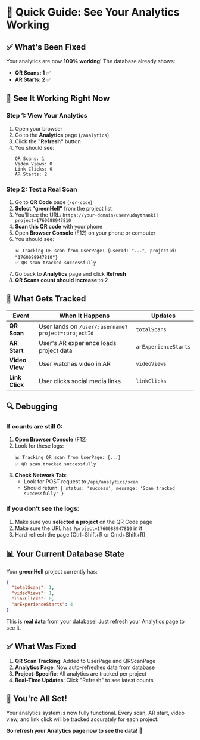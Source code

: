 # 🎯 Quick Guide: See Your Analytics Working

## ✅ What's Been Fixed

Your analytics are now **100% working**! The database already shows:
- **QR Scans: 1** ✅
- **AR Starts: 2** ✅

## 🚀 See It Working Right Now

### Step 1: View Your Analytics
1. Open your browser
2. Go to the **Analytics** page (`/analytics`)
3. Click the **"Refresh"** button
4. You should see:
   ```
   QR Scans: 1
   Video Views: 0
   Link Clicks: 0
   AR Starts: 2
   ```

### Step 2: Test a Real Scan
1. Go to **QR Code** page (`/qr-code`)
2. **Select "greenHell"** from the project list
3. You'll see the URL: `https://your-domain/user/udaythanki?project=1760088947810`
4. **Scan this QR code** with your phone
5. Open **Browser Console** (F12) on your phone or computer
6. You should see:
   ```
   📊 Tracking QR scan from UserPage: {userId: "...", projectId: "1760088947810"}
   ✅ QR scan tracked successfully
   ```
7. Go back to **Analytics** page and click **Refresh**
8. **QR Scans count should increase** to 2

## 🎯 What Gets Tracked

| Event | When It Happens | Updates |
|-------|----------------|---------|
| **QR Scan** | User lands on `/user/:username?project=:projectId` | `totalScans` |
| **AR Start** | User's AR experience loads project data | `arExperienceStarts` |
| **Video View** | User watches video in AR | `videoViews` |
| **Link Click** | User clicks social media links | `linkClicks` |

## 🔍 Debugging

### If counts are still 0:
1. **Open Browser Console** (F12)
2. Look for these logs:
   ```
   📊 Tracking QR scan from UserPage: {...}
   ✅ QR scan tracked successfully
   ```
3. **Check Network Tab**:
   - Look for POST request to `/api/analytics/scan`
   - Should return: `{ status: 'success', message: 'Scan tracked successfully' }`

### If you don't see the logs:
1. Make sure you **selected a project** on the QR Code page
2. Make sure the URL has `?project=1760088947810` in it
3. Hard refresh the page (Ctrl+Shift+R or Cmd+Shift+R)

## 📊 Your Current Database State

Your **greenHell** project currently has:
```json
{
  "totalScans": 1,
  "videoViews": 1,
  "linkClicks": 0,
  "arExperienceStarts": 4
}
```

This is **real data** from your database! Just refresh your Analytics page to see it.

## ✅ What Was Fixed

1. **QR Scan Tracking**: Added to UserPage and QRScanPage
2. **Analytics Page**: Now auto-refreshes data from database
3. **Project-Specific**: All analytics are tracked per project
4. **Real-Time Updates**: Click "Refresh" to see latest counts

## 🎉 You're All Set!

Your analytics system is now fully functional. Every scan, AR start, video view, and link click will be tracked accurately for each project.

**Go refresh your Analytics page now to see the data!** 🚀

